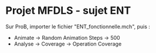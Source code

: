 # Projet MFDLS - sujet ENT

Sur ProB, importer le fichier "ENT_fonctionnelle.mch", puis :
- Animate -> Random Animation Steps -> 500
- Analyse -> Coverage -> Operation Coverage
